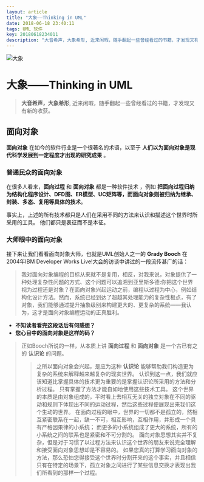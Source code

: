 ```yaml
---
layout: article
title: "大象——Thinking in UML"
date: 2018-06-18 23:40:11
tags: UML 软件 
key: 20180618234011
description: "大音希声，大象希形, 近来闲暇，随手翻起一些曾经看过的书籍，才发现又有新的收获。"
---
```


![大象](https://upload-images.jianshu.io/upload_images/4938916-07e85c176a3fc522.png?imageMogr2/auto-orient/strip%7CimageView2/2/w/1240)

# 大象——Thinking in UML


> **大音希声，大象希形**, 近来闲暇，随手翻起一些曾经看过的书籍，才发现又有新的收获。

## 面向对象
**面向对象** 在如今的软件行业是一个很著名的术语，以至于 **人们以为面向对象是现代科学发展到一定程度才出现的研究成果** 。

### 普通民众的面向对象

在很多人看来，**面向过程** 和 **面向对象** 都是一种软件技术 ，例如 **把面向过程归纳为结构化程序设计、DFD图、ER模型、UC矩阵等，而面向对象则被归纳为继承、封装、多态、复用等具体的技术**。

事实上，上述的所有技术都只是人们在采用不同的方法来认识和描述这个世界时所采用的工具。
他们都只是表征而不是本征。

### 大师眼中的面向对象
接下来让我们看看面向对象大师，也就是UML创始人之一的 **Grady Booch** 在2004年IBM Developer Works Live!大会的访谈中讲过的一段流传甚广的话：
> 我对面向对象编程的目标从来就不是复用，相反，对我来说，对象提供了一种处理复杂性问题的方式、这个问题可以追溯到亚里斯多德:你把这个世界视为过程还是对象？在面向对象兴起运动之前，编程以过程为中心，例如结构化设计方法。然而，系统已经到达了超越其处理能力的复杂性极点，有了对象，我们能够通过提升抽象级别来构建更大的、更复杂的系统——我认为，这才是面向对象编程运动的正真胜利。

- **不知读者看完这段话后有何感想？**
- **您心目中的面向对象是这样的码？**
> 正如Booch所说的一样，从本质上讲 **面向过程** 和 **面向对象** 是一个古已有之的 **认识论** 的问题。
>> 之所以面向对象会兴起，是应为这种 **认识论** 能够帮助我们构造更为复杂的系统来解释越来越复杂的现实世界。
>> 认识到这一点，我们就应该知道比掌握具体的技术更为重要的是掌握认识论所采用的方法和分析过程。
>> 只有掌握了方法才能自如地使用这些技术工具。
>> 这个世界的本质是由对象组成的，平时看上去相互无关的独立对象在不同的驱动和规则下体现出不同的运动过程，然后这些过程便展现出来我们这个生动的世界。
>> 在面向过程的眼中，世界的一切都不是孤立的，然相互紧密联系在一起，缺一不可，相互影响，互相作用，并形成一个具有严格因果律的小系统；
>> 而更多的小系统组成了更大的系统，所有的小系统之间的联系也是紧密和不可分割的。
>> 面向对象思想其实并不复杂，但是对于习惯了以过程方法来认识这个世界的朋友来说完全理解和接受面向对象思想却是不容易的。
>> 如果您真的打算学习面向对象的方法，那么恐怕您得接受这个世界时分割开来的这个事实，并且相信只有在特定的场景下，孤立对象之间进行了某些信息交换才表现出我们所看到的那样一个过程。
